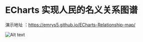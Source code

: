 # ECharts 实现人民的名义关系图谱
演示地址 ：https://emrys5.github.io/ECharts-Relationship-map/

![Alt text](https://emrys5.github.io/ECharts-Relationship-map/demo.png "optional title")


